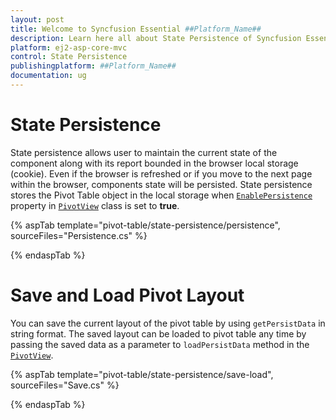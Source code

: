 ```yaml
---
layout: post
title: Welcome to Syncfusion Essential ##Platform_Name##
description: Learn here all about State Persistence of Syncfusion Essential ##Platform_Name## widgets based on HTML5 and jQuery.
platform: ej2-asp-core-mvc
control: State Persistence
publishingplatform: ##Platform_Name##
documentation: ug
---
```



# State Persistence

State persistence allows user to maintain the current state of the component along with its report bounded in the browser local storage (cookie). Even if the browser is refreshed or if you move to the next page within the browser, components state will be persisted. State persistence stores the Pivot Table object in the local storage when [`EnablePersistence`](https://help.syncfusion.com/cr/aspnetcore-js2/Syncfusion.EJ2.PivotView.PivotView.html#Syncfusion_EJ2_PivotView_PivotView_EnablePersistence) property in [`PivotView`](https://help.syncfusion.com/cr/aspnetmvc-js2/Syncfusion.EJ2.PivotView.PivotView.html) class is set to **true**.

{% aspTab template="pivot-table/state-persistence/persistence", sourceFiles="Persistence.cs" %}

{% endaspTab %}

# Save and Load Pivot Layout

You can save the current layout of the pivot table by using `getPersistData` in string format. The saved layout can be loaded to pivot table any time by passing the saved data as a parameter to `loadPersistData` method in the [`PivotView`](https://help.syncfusion.com/cr/aspnetmvc-js2/Syncfusion.EJ2.PivotView.PivotView.html).

{% aspTab template="pivot-table/state-persistence/save-load", sourceFiles="Save.cs" %}

{% endaspTab %}